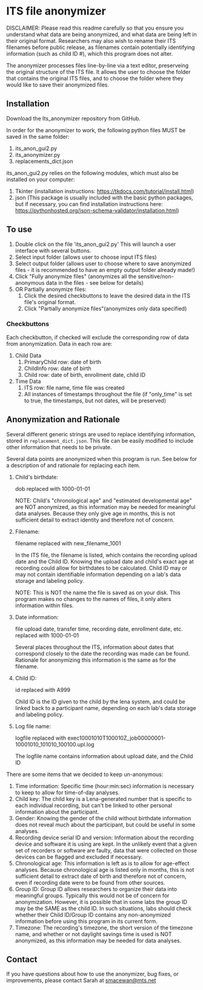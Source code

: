# ITS file anonymizer

DISCLAIMER: Please read this readme carefully so that you ensure you understand what data are being anonymized, and what data are being left in their original format.
Researchers may also wish to rename their ITS filenames before public release, as filenames contain potentially identifying information (such as child ID #), which this program does not alter.

The anonymizer processes files line-by-line via a text editor, preserveing the original structure of the ITS file.
It allows the user to choose the folder that contains the original ITS files, and to choose the folder where they would like to save their anonymized files.

## Installation

Download the Its_anonymizer repository from GitHub.

In order for the anonymizer to work, the following python files MUST be saved in the same folder:

1. its_anon_gui2.py
2. its_anonymizer.py
3. replacements_dict.json

its_anon_gui2.py relies on the following modules, which must also be installed on your computer:

1. Tkinter (installation instructions: https://tkdocs.com/tutorial/install.html)
2. json (This package is usually included with the basic python packages, but if necessary, you can find installation instructions here: https://pythonhosted.org/json-schema-validator/installation.html)

## To use

1. Double click on the file 'its_anon_gui2.py' This will launch a user interface with several buttons.
2. Select input folder (allows user to choose input ITS files)
3. Select output folder (allows user to choose where to save anonymized files - it is recommended to have an empty output folder already made!)
4. Click "Fully anonymize files" (anonymizes all the sensitive/non-anonymous data in the files - see below for details)
5. OR Partially anonymize files:
	1. Click the desired checkbuttons to leave the desired data in the ITS file's original format.
	2. Click "Partially anonymize files"(anonymizes only data specified)
	
### Checkbuttons

Each checkbutton, if checked will exclude the corresponding row of data from anonymization. Data in each row are:

1. Child Data
	1. PrimaryChild row: date of birth
	2. ChildInfo row: date of birth
	3. Child row: date of birth, enrollment date, child ID
2. Time Data
	1. ITS row: file name, time file was created
	2. All instances of timestamps throughout the file (if "only_time" is set to true, the timestamps, but not dates, will be preserved)

## Anonymization and Rationale

Several different generic strings are used to replace identifying information, stored in `replacement_dict.json`. This file can be easily modified to include other information that needs to be private.

Several data points are anonymized when this program is run. See below for a description of and rationale for replacing each item.

1. Child's birthdate:

	dob replaced with 1000-01-01
	
	NOTE: Child's "chronological age" and "estimated developmental age" are NOT anonymized, as this information may be needed for meaningful data analyses. Because they only give age in months, this is not sufficient detail to extract identity and therefore not of concern.

2. Filename:

	filename replaced with new_filename_1001

	In the ITS file, the filename is listed, which contains the recording upload date and the Child ID. Knowing the upload date and child's exact age at recording could allow for birthdates to be calculated. Child ID may or may not contain identifiable information depending on a lab's data storage and labeling policy.

	NOTE: This is NOT the name the file is saved as on your disk. This program makes no changes to the names of files, it only alters information within files.

3. Date information:

	file upload date, transfer time, recording date, enrollment date, etc. replaced with 1000-01-01

	Several places throughout the ITS, information about dates that correspond closely to the date the recording was made can be found. Rationale for anonymizing this information is the same as for the filename.

4. Child ID:

	id replaced with A999

	Child ID is the ID given to the child by the lena system, and could be linked back to a participant name, depending on each lab's data storage and labeling policy.

5. Log file name:

	logfile replaced with exec10001010T100010Z_job00000001-10001010_101010_100100.upl.log

	The logfile name contains information about upload date, and the Child ID
	
There are some items that we decided to keep un-anonymous:

1. Time information:
	Specific time (hour:min:sec) information is necessary to keep to allow for time-of-day analyses.
2. Child key:
	The child key is a Lena-generated number that is specific to each individual recording, but can't be linked to other personal information about the participant.
3. Gender:
	Knowing the gender of the child without birthdate information does not reveal much about the participant, but could be useful in some analyses.
4. Recording device serial ID and version:
	Information about the recording device and software it is using are kept. In the unlikely event that a given set of recorders or software are faulty, data that were collected on those devices can be flagged and excluded if necessary.
5. Chronological age:
	This information is left as is to allow for age-effect analyses.
	Because chronological age is listed only in months, this is not sufficient detail to extract date of birth and therefore not of concern, even if recording date were to be found from other sources.
6. Group ID:
	Group ID allows researchers to organize their data into meaningful groups. Typically this would not be of concern for anonymization. However, it is possible that in some labs the group ID may be the SAME as the child ID. In such situations, labs should check whether their Child ID/Group ID contains any non-anonymized information before using this program in its current form.
7. Timezone:
	The recording's timezone, the short version of the timezone name, and whether or not daylight savings time is used is NOT anonymized, as this information may be needed for data analyses.

## Contact

If you have questions about how to use the anonymizer, bug fixes, or improvements, please contact Sarah at smacewan@mts.net
